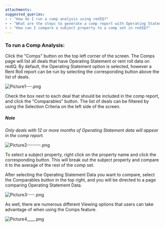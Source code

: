 ```yaml
---
attachments: 
suggested_queries:
- - "How do I run a comp analysis using redIQ?"
- - "What are the steps to generate a comp report with Operating Statement data?"
- - "How can I compare a subject property to a comp set in redIQ?"
---
```

### 

### **To run a Comp Analysis:**

Click the "Comps" button on the top left corner of the screen. The Comps page will list all deals that have Operating Statement or rent roll data on redIQ. By default, the Operating Statement option is selected, however a Rent Roll report can be run by selecting the corresponding button above the list of deals.

![Picture1---.png](https://rediq.zendesk.com/hc/article_attachments/5688820978452/Picture1---.png)

Check the box next to each deal that should be included in the comp report, and click the "Comparables" button. The list of deals can be filtered by using the Selection Criteria on the left side of the screen.

##### **Note**

*Only deals with 12 or more months of Operating Statement data will appear in the comp report.*

![Picture2-------.png](https://rediq.zendesk.com/hc/article_attachments/5688824358932/Picture2-------.png)

To select a subject property, right click on the property name and click the corresponding button. This will break out the subject property and compare it to the average of the rest of the comp set.

After selecting the Operating Statement Data you want to compare, select the Comparables button in the top right, and you will be directed to a page comparing Operating Statement Data.

![Picture3----.png](https://rediq.zendesk.com/hc/article_attachments/5688842662548/Picture3----.png)

As well, there are numerous different Viewing options that users can take advantage of when using the Comps feature.

![Picture4____.png](https://rediq.zendesk.com/hc/article_attachments/5688895315348/Picture4____.png)